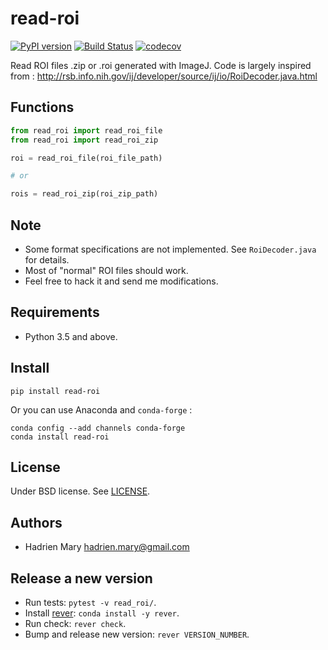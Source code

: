 # read-roi

[![PyPI version](https://img.shields.io/pypi/v/read-roi.svg?maxAge=2591000)](https://pypi.org/project/read-roi/)
[![Build Status](https://travis-ci.com/hadim/read-roi.svg?branch=master)](https://travis-ci.com/hadim/read-roi)
[![codecov](https://codecov.io/gh/hadim/read-roi/branch/master/graph/badge.svg)](https://codecov.io/gh/hadim/read-roi)

Read ROI files .zip or .roi generated with ImageJ. Code is largely inspired from : http://rsb.info.nih.gov/ij/developer/source/ij/io/RoiDecoder.java.html

## Functions

```python
from read_roi import read_roi_file
from read_roi import read_roi_zip

roi = read_roi_file(roi_file_path)

# or

rois = read_roi_zip(roi_zip_path)
```

## Note

- Some format specifications are not implemented. See `RoiDecoder.java` for details.
- Most of "normal" ROI files should work.
- Feel free to hack it and send me modifications.

## Requirements

- Python 3.5 and above.

## Install

`pip install read-roi`

Or you can use Anaconda and `conda-forge` :

```
conda config --add channels conda-forge
conda install read-roi
```

## License

Under BSD license. See [LICENSE](LICENSE).

## Authors

- Hadrien Mary <hadrien.mary@gmail.com>

## Release a new version

- Run tests: `pytest -v read_roi/`.
- Install [rever](https://regro.github.io/rever-docs): `conda install -y rever`.
- Run check: `rever check`.
- Bump and release new version: `rever VERSION_NUMBER`.
